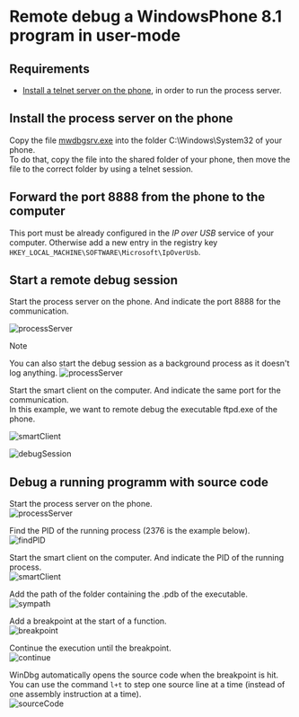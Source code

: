 # Remote debug a WindowsPhone 8.1 program in user-mode

## Requirements

- [Install a telnet server on the phone](../telnetOverUsb/README.md), in order to run the process server.

## Install the process server on the phone

Copy the file [mwdbgsrv.exe](mwdbgsrv.exe) into the folder C:\Windows\System32 of your phone.  
To do that, copy the file into the shared folder of your phone, then move the file to the correct folder by using a telnet session.  

## Forward the port 8888 from the phone to the computer

This port must be already configured in the _IP over USB_ service  of your computer. Otherwise add a new entry in the registry key `HKEY_LOCAL_MACHINE\SOFTWARE\Microsoft\IpOverUsb`.  

## Start a remote debug session

Start the process server on the phone. And indicate the port 8888 for the communication.  

![processServer](Capture01A.PNG)

> [!NOTE]
> You can also start the debug session as a background process as it doesn't log anything.
> ![processServer](Capture01B.PNG)


Start the smart client on the computer. And indicate the same port for the communication.  
In this example, we want to remote debug the executable ftpd.exe of the phone.  

![smartClient](Capture02.PNG)

![debugSession](Capture03.PNG)

## Debug a running programm with source code

Start the process server on the phone.  
![processServer](Capture01A.PNG)

Find the PID of the running process (2376 is the example below).  
![findPID](Capture08.PNG)

Start the smart client on the computer. And indicate the PID of the running process.  
![smartClient](Capture09.PNG)

Add the path of the folder containing the .pdb of the executable.  
![sympath](Capture04.PNG)

Add a breakpoint at the start of a function.  
![breakpoint](Capture05.PNG)

Continue the execution until the breakpoint.  
![continue](Capture06.PNG)

WinDbg automatically opens the source code when the breakpoint is hit.  
You can use the command `l+t` to step one source line at a time (instead of one assembly instruction at a time).  
![sourceCode](Capture07.PNG)


